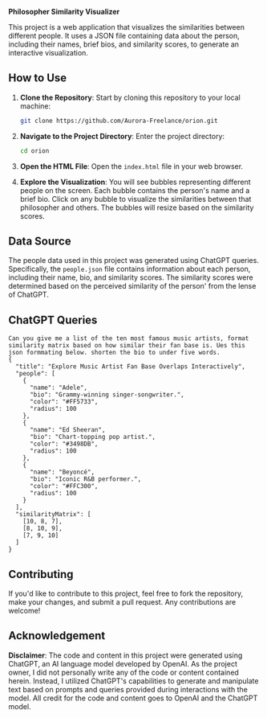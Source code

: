 **Philosopher Similarity Visualizer**

This project is a web application that visualizes the similarities between different people. It uses a JSON file containing data about the person, including their names, brief bios, and similarity scores, to generate an interactive visualization.

## How to Use

1. **Clone the Repository**: Start by cloning this repository to your local machine:

   ```bash
   git clone https://github.com/Aurora-Freelance/orion.git
   ```

2. **Navigate to the Project Directory**: Enter the project directory:

   ```bash
   cd orion
   ```

3. **Open the HTML File**: Open the `index.html` file in your web browser.

4. **Explore the Visualization**: You will see bubbles representing different people on the screen. Each bubble contains the person's name and a brief bio. Click on any bubble to visualize the similarities between that philosopher and others. The bubbles will resize based on the similarity scores.

## Data Source

The people data used in this project was generated using ChatGPT queries. Specifically, the `people.json` file contains information about each person, including their name, bio, and similarity scores. The similarity scores were determined based on the perceived similarity of the person' from the lense of ChatGPT.

## ChatGPT Queries

```
Can you give me a list of the ten most famous music artists, format similarity matrix based on how similar their fan base is. Ues this json formmating below. shorten the bio to under five words.
{
  "title": "Explore Music Artist Fan Base Overlaps Interactively",
  "people": [
    {
      "name": "Adele",
      "bio": "Grammy-winning singer-songwriter.",
      "color": "#FF5733",
      "radius": 100
    },
    {
      "name": "Ed Sheeran",
      "bio": "Chart-topping pop artist.",
      "color": "#3498DB",
      "radius": 100
    },
    {
      "name": "Beyoncé",
      "bio": "Iconic R&B performer.",
      "color": "#FFC300",
      "radius": 100
    }
  ],
  "similarityMatrix": [
    [10, 8, 7],
    [8, 10, 9],
    [7, 9, 10]
  ]
}

```

## Contributing

If you'd like to contribute to this project, feel free to fork the repository, make your changes, and submit a pull request. Any contributions are welcome!

## Acknowledgement

**Disclaimer**: The code and content in this project were generated using ChatGPT, an AI language model developed by OpenAI. As the project owner, I did not personally write any of the code or content contained herein. Instead, I utilized ChatGPT's capabilities to generate and manipulate text based on prompts and queries provided during interactions with the model. All credit for the code and content goes to OpenAI and the ChatGPT model.
